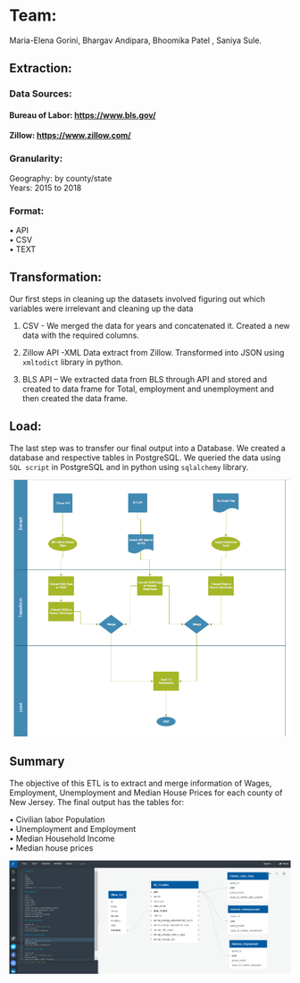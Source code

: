 # Team:
Maria-Elena Gorini, Bhargav Andipara, Bhoomika Patel , Saniya Sule.

## Extraction:

### Data Sources:
#### Bureau of Labor: https://www.bls.gov/ 
#### Zillow: https://www.zillow.com/

### Granularity:
Geography: by county/state  
Years: 2015 to 2018

### Format:
•	API  
•	CSV   
•	TEXT


## Transformation:
Our first steps in cleaning up the datasets involved figuring out which variables were irrelevant and cleaning up the data

1. CSV - We merged the data for years and concatenated it. Created a new data with the required columns. 

2. Zillow API -XML Data extract from Zillow. Transformed into JSON using `xmltodict` library in python.

3. BLS API – We extracted data from BLS through API and stored and created to data frame for Total, employment and unemployment and then created the data frame.

## Load:
The last step was to transfer our final output into a Database. We created a database and respective tables in PostgreSQL. 
We queried the data using `SQL script` in PostgreSQL and in python using `sqlalchemy` library.

![](/Images/flowchart.PNG)


## Summary
The objective of this ETL is to extract and merge information of Wages, Employment, Unemployment and Median House Prices for each county of New Jersey. The final output has the tables for:

•	Civilian labor Population  
•	Unemployment and Employment   
•	Median Household Income  
•	Median house prices  

![](/Images/DBDimage.PNG)


